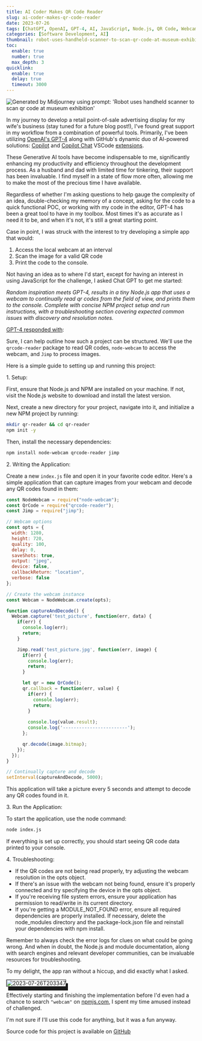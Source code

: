 ```yaml
---
title: AI Coder Makes QR Code Reader
slug: ai-coder-makes-qr-code-reader
date: 2023-07-26
tags: [ChatGPT, OpenAI, GPT-4, AI, JavaScript, Node.js, QR Code, Webcam, NPM]
categories: [Software Development, AI]
thumbnail: robot-uses-handheld-scanner-to-scan-qr-code-at-museum-exhibition_preview.png
toc:
  enable: true
  number: true
  max_depth: 3
quicklink:
  enable: true
  delay: true
  timeout: 3000
---
```


<p><img src="/2023/07/26/ai-coder-makes-qr-code-reader/robot-uses-handheld-scanner-to-scan-qr-code-at-museum-exhibition.png" alt="Generated by Midjourney using prompt: 'Robot uses handheld scanner to scan qr code at museum exhibition'" loading="lazy"></p>

In my journey to develop a retail point-of-sale advertising display for my wife's business (stay tuned for a future blog post!), I've found great support in my workflow from a combination of powerful tools. Primarily, I've been utilizing [OpenAI's GPT-4](https://openai.com/chatgpt) along with GitHub's dynamic duo of AI-powered solutions: [Copilot](https://github.com/features/copilot) and [Copilot Chat](https://github.blog/2023-03-22-github-copilot-x-the-ai-powered-developer-experience/) VSCode [extensions](https://code.visualstudio.com/docs/editor/artificial-intelligence).

These Generative AI tools have become indispensable to me, significantly enhancing my productivity and efficiency throughout the development process. As a husband and dad with limited time for tinkering, their support has been invaluable. I find myself in a state of flow more often, allowing me to make the most of the precious time I have available.

Regardless of whether I'm asking questions to help gauge the complexity of an idea, double-checking my memory of a concept, asking for the code to a quick functional POC, or working with my code in the editor, GPT-4 has been a great tool to have in my toolbox. Most times it's as accurate as I need it to be, and when it's not, it's still a great starting point.  

Case in point, I was struck with the interest to try developing a simple app that would:
1. Access the local webcam at an interval
2. Scan the image for a valid QR code
3. Print the code to the console.
 
Not having an idea as to where I'd start, except for having an interest in using JavaScript for the challenge, I asked Chat GPT to get me started:

<div class="chat-gpt-message">

*Random inspiration meets GPT-4, results in a tiny Node.js app that uses a webcam to continually read qr codes from the field of view, and prints them to the console. Complete with concise NPM project setup and run instructions, with a troubleshooting section covering expected common issues with discovery and resolution notes.*

</div>

[GPT-4 responded with](https://chat.openai.com/share/c00827ed-e294-4acf-8bf9-bad2382165f4):

<div class="chat-gpt-message">

Sure, I can help outline how such a project can be structured. We'll use the `qrcode-reader` package to read QR codes, `node-webcam` to access the webcam, and `Jimp` to process images.

Here is a simple guide to setting up and running this project:

<span class="chat-gpt-response-step-header">1. Setup:</span>

First, ensure that Node.js and NPM are installed on your machine. If not, visit the Node.js website to download and install the latest version.

Next, create a new directory for your project, navigate into it, and initialize a new NPM project by running:

```bash
mkdir qr-reader && cd qr-reader
npm init -y
```

Then, install the necessary dependencies:

```bash
npm install node-webcam qrcode-reader jimp
```

<span class="chat-gpt-response-step-header">2. Writing the Application:</span>

Create a new `index.js` file and open it in your favorite code editor. Here's a simple application that can capture images from your webcam and decode any QR codes found in them:

```javascript
const NodeWebcam = require("node-webcam");
const QrCode = require("qrcode-reader");
const Jimp = require("jimp");

// Webcam options
const opts = {
  width: 1280,
  height: 720,
  quality: 100,
  delay: 0,
  saveShots: true,
  output: "jpeg",
  device: false,
  callbackReturn: "location",
  verbose: false
};

// Create the webcam instance
const Webcam = NodeWebcam.create(opts);

function captureAndDecode() {
  Webcam.capture('test_picture', function(err, data) {
    if(err) {
      console.log(err);
      return;
    }

    Jimp.read('test_picture.jpg', function(err, image) {
      if(err) {
        console.log(err);
        return;
      }

      let qr = new QrCode();
      qr.callback = function(err, value) {
        if(err) {
          console.log(err);
          return;
        }
        
        console.log(value.result);
        console.log('------------------------');
      };

      qr.decode(image.bitmap);
    });
  });
}

// Continually capture and decode
setInterval(captureAndDecode, 5000);
```

This application will take a picture every 5 seconds and attempt to decode any QR codes found in it.

<span class="chat-gpt-response-step-header">3. Run the Application:</span>

To start the application, use the node command:

```bash
node index.js
```

If everything is set up correctly, you should start seeing QR code data printed to your console.

<span class="chat-gpt-response-step-header">4. Troubleshooting:</span>

- If the QR codes are not being read properly, try adjusting the webcam resolution in the opts object.
- If there's an issue with the webcam not being found, ensure it's properly connected and try specifying the device in the opts object.
- If you're receiving file system errors, ensure your application has permission to read/write in its current directory.
- If you're getting a MODULE_NOT_FOUND error, ensure all required dependencies are properly installed. If necessary, delete the node_modules directory and the package-lock.json file and reinstall your dependencies with npm install.

Remember to always check the error logs for clues on what could be going wrong. And when in doubt, the Node.js and module documentation, along with search engines and relevant developer communities, can be invaluable resources for troubleshooting.

</div>

To my delight, the app ran without a hiccup, and did exactly what I asked.  

<p><img id="9c2593ed-abb7-4559-afcc-b13cb79e726d" style="border: 1px solid; box-shadow: 5px 10px; cursor: pointer;" data-src="/2023/07/26/ai-coder-makes-qr-code-reader/2023-07-26T203347.png" alt="2023-07-26T203347" src="/2023/07/26/ai-coder-makes-qr-code-reader/2023-07-26T203347.png" loading="lazy" onclick="document.getElementById('9c2593ed-abb7-4559-afcc-b13cb79e726d').requestFullscreen();"></p>

Effectively starting and finishing the implementation before I'd even had a chance to search `"webcam"` on [npmjs.com](https://www.npmjs.com/), I spent my time amused instead of challenged.

I'm not sure if I'll use this code for anything, but it was a fun anyway.

Source code for this project is available on [GitHub](https://github.com/matthewcorven/ai-coder-makes-qr-code-reader)
